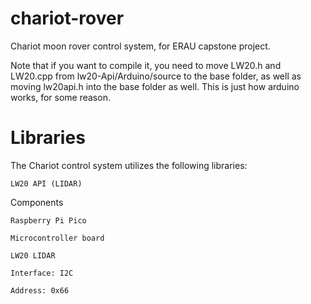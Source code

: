 # chariot-rover
Chariot moon rover control system, for ERAU capstone project.

Note that if you want to compile it, you need to move LW20.h and LW20.cpp from lw20-Api/Arduino/source to the base folder, as well as moving lw20api.h into the base folder as well. This is just how arduino works, for some reason.

# Libraries 

The Chariot control system utilizes the following libraries: 

    LW20 API (LIDAR) 

Components 

    Raspberry Pi Pico 

    Microcontroller board 

    LW20 LIDAR 

    Interface: I2C 

    Address: 0x66
